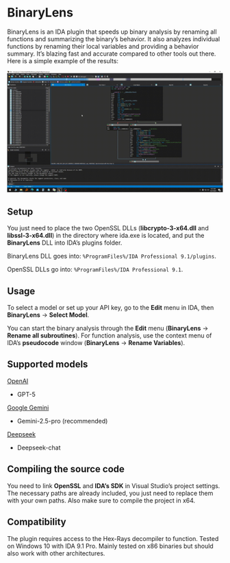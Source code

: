 # BinaryLens
BinaryLens is an IDA plugin that speeds up binary analysis by renaming all functions and summarizing the binary’s behavior. It also analyzes individual functions by renaming their local variables and providing a behavior summary. It’s blazing fast and accurate compared to other tools out there. Here is a simple example of the results:

![](imgs/showcase.gif?raw=true)

## Setup
You just need to place the two OpenSSL DLLs (**libcrypto-3-x64.dll** and **libssl-3-x64.dll**) in the directory where ida.exe is located, and put the **BinaryLens** DLL into IDA’s plugins folder.

BinaryLens DLL goes into: `%ProgramFiles%/IDA Professional 9.1/plugins`.

OpenSSL DLLs go into: `%ProgramFiles%/IDA Professional 9.1`.

## Usage
To select a model or set up your API key, go to the **Edit** menu in IDA, then **BinaryLens** → **Select Model**.

You can start the binary analysis through the **Edit** menu (**BinaryLens** → **Rename all subroutines**). For function analysis, use the context menu of IDA’s **pseudocode** window (**BinaryLens** → **Rename Variables**).

## Supported models
[OpenAI](https://platform.openai.com/docs/models)
- GPT-5

[Google Gemini](https://ai.google.dev/gemini-api/docs)
- Gemini-2.5-pro (recommended)

[Deepseek](https://api-docs.deepseek.com/quick_start/pricing)
- Deepseek-chat

## Compiling the source code
You need to link **OpenSSL** and **IDA’s SDK** in Visual Studio’s project settings. The necessary paths are already included, you just need to replace them with your own paths. Also make sure to compile the project in x64.

## Compatibility
The plugin requires access to the Hex-Rays decompiler to function.
Tested on Windows 10 with IDA 9.1 Pro. Mainly tested on x86 binaries but should also work with other architectures.
